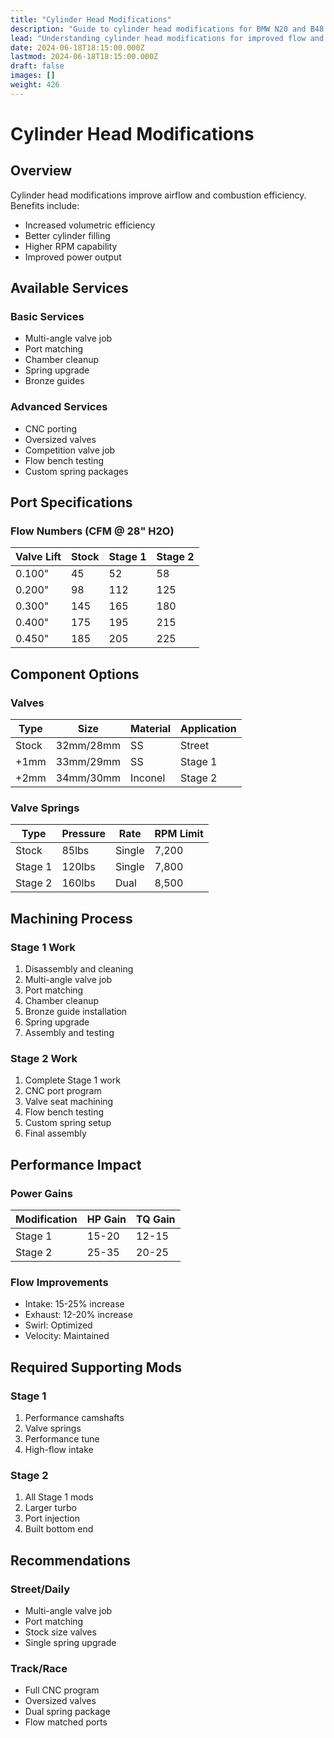 ```yaml
---
title: "Cylinder Head Modifications"
description: "Guide to cylinder head modifications for BMW N20 and B48 engines"
lead: "Understanding cylinder head modifications for improved flow and power"
date: 2024-06-18T18:15:00.000Z
lastmod: 2024-06-18T18:15:00.000Z
draft: false
images: []
weight: 426
---
```


# Cylinder Head Modifications

## Overview

Cylinder head modifications improve airflow and combustion efficiency. Benefits include:
- Increased volumetric efficiency
- Better cylinder filling
- Higher RPM capability
- Improved power output

## Available Services

### Basic Services
- Multi-angle valve job
- Port matching
- Chamber cleanup
- Spring upgrade
- Bronze guides

### Advanced Services
- CNC porting
- Oversized valves
- Competition valve job
- Flow bench testing
- Custom spring packages

## Port Specifications

### Flow Numbers (CFM @ 28" H2O)
| Valve Lift | Stock | Stage 1 | Stage 2 |
|------------|-------|---------|---------|
| 0.100" | 45 | 52 | 58 |
| 0.200" | 98 | 112 | 125 |
| 0.300" | 145 | 165 | 180 |
| 0.400" | 175 | 195 | 215 |
| 0.450" | 185 | 205 | 225 |

## Component Options

### Valves
| Type | Size | Material | Application |
|------|------|----------|-------------|
| Stock | 32mm/28mm | SS | Street |
| +1mm | 33mm/29mm | SS | Stage 1 |
| +2mm | 34mm/30mm | Inconel | Stage 2 |

### Valve Springs
| Type | Pressure | Rate | RPM Limit |
|------|----------|------|-----------|
| Stock | 85lbs | Single | 7,200 |
| Stage 1 | 120lbs | Single | 7,800 |
| Stage 2 | 160lbs | Dual | 8,500 |

## Machining Process

### Stage 1 Work
1. Disassembly and cleaning
2. Multi-angle valve job
3. Port matching
4. Chamber cleanup
5. Bronze guide installation
6. Spring upgrade
7. Assembly and testing

### Stage 2 Work
1. Complete Stage 1 work
2. CNC port program
3. Valve seat machining
4. Flow bench testing
5. Custom spring setup
6. Final assembly

## Performance Impact

### Power Gains
| Modification | HP Gain | TQ Gain |
|-------------|---------|----------|
| Stage 1 | 15-20 | 12-15 |
| Stage 2 | 25-35 | 20-25 |

### Flow Improvements
- Intake: 15-25% increase
- Exhaust: 12-20% increase
- Swirl: Optimized
- Velocity: Maintained

## Required Supporting Mods

### Stage 1
1. Performance camshafts
2. Valve springs
3. Performance tune
4. High-flow intake

### Stage 2
1. All Stage 1 mods
2. Larger turbo
3. Port injection
4. Built bottom end

## Recommendations

### Street/Daily
- Multi-angle valve job
- Port matching
- Stock size valves
- Single spring upgrade

### Track/Race
- Full CNC program
- Oversized valves
- Dual spring package
- Flow matched ports 